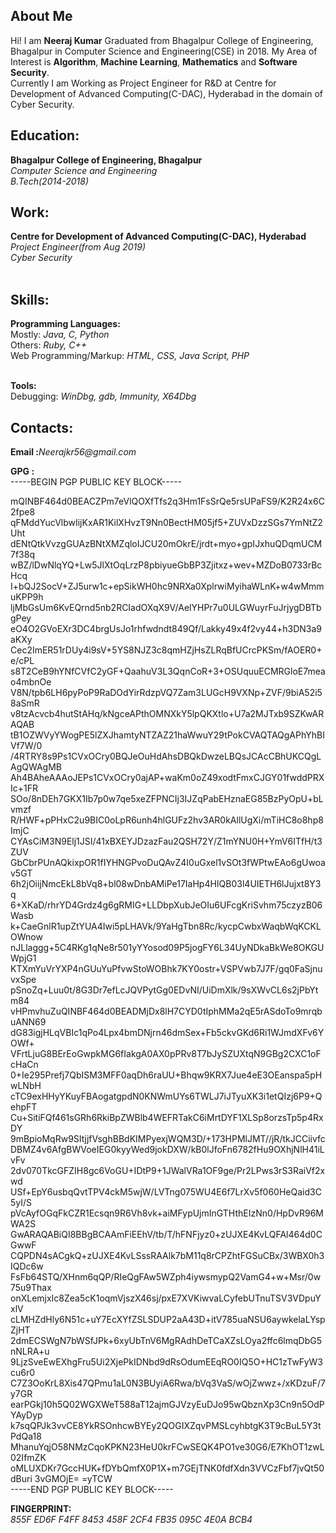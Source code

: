 ## **About Me**
Hi! I am **Neeraj Kumar** Graduated from Bhagalpur College of Engineering, Bhagalpur in Computer Science and Engineering(CSE) in 2018. My Area of Interest is **Algorithm**, **Machine Learning**, **Mathematics** and **Software Security**.<br>
Currently I am Working as Project Engineer for R&D at Centre for Development of Advanced Computing(C-DAC), Hyderabad in the domain of Cyber Security.

## Education:

**Bhagalpur College of Engineering, Bhagalpur**<br>
_Computer Science and Engineering_<br>
_B.Tech(2014-2018)_<br>

## Work:<br>

**Centre for Development of Advanced Computing(C-DAC), Hyderabad**<br>
_Project Engineer(from Aug 2019)_<br>
_Cyber Security_<br><br>


##  Skills:<br>
**Programming Languages:**<br>
Mostly: _Java, C, Python_<br>
Others: _Ruby, C++_<br>
Web Programming/Markup: _HTML, CSS, Java Script, PHP_<br><br>

**Tools:**<br>
Debugging: _WinDbg, gdb, Immunity, X64Dbg_<br>
## Contacts:<br>

**Email :**_Neerajkr56@gmail.com_<br>

**GPG :**<br>
    -----BEGIN PGP PUBLIC KEY BLOCK-----

mQINBF464d0BEACZPm7eVlQOXfTfs2q3Hm1FsSrQe5rsUPaFS9/K2R24x6C2fpe8
qFMddYucVlbwIijKxAR1KilXHvzT9Nn0BectHM05jf5+ZUVxDzzSGs7YmNtZ2Uht
dENtQtkVvzgGUAzBNtXMZqloIJCU20mOkrE/jrdt+myo+gpIJxhuQDqmUCM7f38q
wBZ/lDwNlqYQ+Lw5JlXtOqLrzP8pbiyueGbBP3Zjitxz+wev+MZDoB0733rBcHcq
I+bQJ2SocV+ZJ5urw1c+epSikWH0hc9NRXa0XplrwiMyihaWLnK+w4wMmmuKPP9h
ljMbGsUm6KvEQrnd5nb2RCIadOXqX9V/AelYHPr7u0ULGWuyrFuJrjygDBTbgPey
eO4O2GVoEXr3DC4brgUsJo1rhfwdndt849Qf/Lakky49x4f2vy44+h3DN3a9aKXy
Cec2ImER51rDUy4i9sV+5YS8NJZ3c8qmHZjHsZLRqBfUCrcPKSm/fAOER0+e/cPL
s8T2CeB9hYNfCVfC2yGF+QaahuV3L3QqnCoR+3+OSUquuECMRGloE7meao4mbnOe
V8N/tpb6LH6pyPoP9RaDOdYirRdzpVQ7Zam3LUGcH9VXNp+ZVF/9biA52i58aSmR
v8tzAcvcb4hutStAHq/kNgceAPthOMNXkY5lpQKXtlo+U7a2MJTxb9SZKwARAQAB
tB1OZWVyYWogPE5lZXJhamtyNTZAZ21haWwuY29tPokCVAQTAQgAPhYhBIVf7W/0
/4RTRY8s9Ps1CVxOCry0BQJeOuHdAhsDBQkDwzeLBQsJCAcCBhUKCQgLAgQWAgMB
Ah4BAheAAAoJEPs1CVxOCry0ajAP+waKm0oZ49xodtFmxCJGY01fwddPRXIc+1FR
SOo/8nDEh7GKX1Ib7p0w7qe5xeZFPNCIj3IJZqPabEHznaEG85BzPyOpU+bLvmzf
R/HWF+pPHxC2u9BIC0oLpR6unh4hlGUFz2hv3AR0kAllUgXi/mTiHC8o8hp8ImjC
CYAsCiM3N9Elj1JSI/41xBXEYJDzazFau2QSH72Y/Z1mYNU0H+YmV6ITfH/t3ZUV
GbCbrPUnAQkixpOR1fIYHNGPvoDuQAvZ4I0uGxel1vSOt3fWPtwEAo6gUwoav5GT
6h2jOiijNmcEkL8bVq8+bl08wDnbAMiPe17IaHp4HIQB03l4UIETH6lJujxt8Y3q
6+XKaD/rhrYD4Grdz4g6gRMIG+LLDbpXubJeOIu6UFcgKriSvhm75czyzB06Wasb
k+CaeGnlR1upZtYUA4Iwi5pLHAVk/9YaHgTbn8Rc/kycpCwbxWaqbWqKCKLOWnow
nJLlaggg+5C4RKg1qNe8r501yYYosod09P5jogFY6L34UyNDkaBkWe8OKGUWpjG1
KTXmYuVrYXP4nGUuYuPfvwStoWOBhk7KY0ostr+VSPVwb7J7F/gq0FaSjnuvxSpe
pSnoZq+Luu0t/8G3Dr7efLcJQVPytGg0EDvNI/UiDmXlk/9sXWvCL6s2jPbYtm84
vHPmvhuZuQINBF464d0BEADMjDx8lH7CYD0tIphMMa2qE5rASdoTo9mrqbuANN69
dG83igjHLqVBIc1qPo4Lpx4bmDNjrn46dmSex+Fb5ckvGKd6Ri1WJmdXFv6YOWf+
VFrtLjuG8BErEoGwpkMG6fIakgA0AX0pPRv8T7bJySZUXtqN9GBg2CXC1oFcHaCn
0+Ie295Prefj7QbISM3MFF0aqDh6raUU+Bhqw9KRX7Jue4eE3OEanspa5pHwLNbH
cTC9exHHyYKuyFBAogatgpdN0KNWmUYs6TWLJ7iJTyuXK3i1etQIzj6P9+QehpFT
Cu+SitiFQf461sGRh6RkiBpZWBlb4WEFRTakC6iMrtDYF1XLSp8orzsTp5p4RxDY
9mBpioMqRw9SItjjfVsghBBdKIMPyexjWQM3D/+173HPMlJMT//jR/tkJCCiivfc
DBMZ4v6AfgBWVoeIEG0kyyWed9jokDXW/kB0lJfoFn6782fHu9OXhjNlH41iLvFv
2dv070TkcGFZIH8gc6VoGU+IDtP9+1JWalVRa1OF9ge/Pr2LPws3rS3RaiVf2xwd
USf+EpY6usbqQvtTPV4ckM5wjW/LVTng075WU4E6f7LrXv5f060HeQaid3C5yI/S
pVcAyfOGqFkCZR1Ecsqn9R6Vh8vk+aiMFypUjmInGTHthEIzNn0/HpDvR96MWA2S
GwARAQABiQI8BBgBCAAmFiEEhV/tb/T/hFNFjyz0+zUJXE4KvLQFAl464d0CGwwF
CQPDN4sACgkQ+zUJXE4KvLSssRAAlk7bM11q8rCPZhtFGSuCBx/3WBX0h3IQDc6w
FsFb64STQ/XHnm6qQP/RIeQgFAw5WZph4iywsmypQ2VamG4+w+Msr/0w75u9Thax
onXLemjxIc8Zea5cK1oqmVjszX46sj/pxE7XVKiwvaLCyfebUTnuTSV3VDpuYxlV
cLMHZdHly6N51c+uY7EcXYfZSLSDUP2aA43D+itV785uaNSU6aywkelaLYspZjHT
2dmECSWgN7bWSfJPk+6xyUbTnV6MgRAdhDeTCaXZsLOya2ffc6lmqDbG5nNLRA+u
9LjzSveEwEXhgFru5Ui2XjePkIDNbd9dRsOdumEEqRO0IQ5O+HC1zTwFyW3cu6r0
C7Z3OoKrL8Xis47QPmu1aL0N3BUyiA6Rwa/bVq3VaS/wOjZwwz+/xKDzuF/7y7GR
earPGkj10h5Q02WGXWeT588aT12ajmGJVzyEuDJo95wQbznXp3Cn9n5OdPYAyDyp
k7sqQPJk3vvCE8YkRSOnhcwBYEy2QOGIXZqvPMSLcyhbtgK3T9cBuL5Y3tPdQa18
MhanuYqjO58NMzCqoKPKN23HeU0krFCwSEQK4PO1ve30G6/E7KhOT1zwL02IfmZK
oMLUXDKr7GccHUK+fDYbQmfX0P1X+m7GEjTNK0fdfXdn3VVCzFbf7jvQt50dBuri
3vGMOjE=
=yTCW<br>
-----END PGP PUBLIC KEY BLOCK-----<br>



**FINGERPRINT:**<br>
_855F ED6F F4FF 8453 458F  2CF4 FB35 095C 4E0A BCB4_<br>

